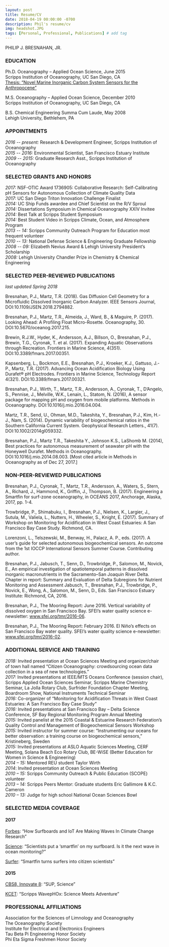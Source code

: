 ```yaml
---
layout: post
title: Resume/CV
date: 2018-04-19 00:00:00 -0700
description: Phil's resume/cv
img: headshot.JPG
tags: [Personal, Professional, Publications] # add tag
---
```


PHILIP J. BRESNAHAN, JR.

### EDUCATION
Ph.D. Oceanography – Applied Ocean Science, June 2015  
Scripps Institution of Oceanography, UC San Diego, CA  
[Thesis: “Novel Marine Inorganic Carbon System Sensors for the Anthropocene”](https://escholarship.org/uc/item/9q30f3qr)  

M.S. Oceanography – Applied Ocean Science, December 2010  
Scripps Institution of Oceanography, UC San Diego, CA

B.S. Chemical Engineering Summa Cum Laude, May 2008  
Lehigh University, Bethlehem, PA

### APPOINTMENTS
_2016 -- present:_ Research & Development Engineer, Scripps Institution of Oceanography  
_2015 -- 2016:_ Environmental Scientist, San Francisco Estuary Institute  
_2009 -- 2015:_ Graduate Research Asst., Scripps Institution of Oceanography

### SELECTED GRANTS AND HONORS
_2017:_ NSF-OTIC Award 1736905: Collaborative Research: Self-Calibrating pH Sensors for Autonomous Collection of Climate Quality Data  
_2017:_ UC San Diego Triton Innovation Challenge Finalist  
_2014:_ UC Ship Funds awardee and Chief Scientist on the R/V Sproul  
_2014:_ Dissertations Symposium in Chemical Oceanography XXIV Invitee  
_2014:_ Best Talk at Scripps Student Symposium  
_2014:_ Best Student Video in Scripps Climate, Ocean, and Atmosphere Program  
_2013 -- 14:_ Scripps Community Outreach Program for Education most frequent volunteer  
_2010 -- 13:_ National Defense Science & Engineering Graduate Fellowship  
_2008 -- 09:_ Elizabeth Nevius Award & Lehigh University President’s Scholarship  
_2008:_ Lehigh University Chandler Prize in Chemistry & Chemical Engineering

### SELECTED PEER-REVIEWED PUBLICATIONS
_last updated Spring 2018_

Bresnahan, P.J., Martz, T.R. (2018). Gas Diffusion Cell Geometry for a Microfluidic Dissolved Inorganic Carbon Analyzer. IEEE Sensors Journal, DOI:10.1109/JSEN.2018.2794882.

Bresnahan, P.J., Martz, T.R., Almeida, J., Ward, B., & Maguire, P. (2017). Looking Ahead: A Profiling Float Micro-Rosette. Oceanography, 30. DOI:10.5670/oceanog.2017.215.

Brewin, R.J.W., Hyder, K., Andersson, A.J., Billson, O., Bresnahan, P.J., Brewin, T.G., Cyronak, T. et al. (2017). Expanding Aquatic Observations through Recreation. Frontiers in Marine Science, 4(351). DOI:10.3389/fmars.2017.00351.

Kapsenberg, L., Bockmon, E.E., Bresnahan, P.J., Kroeker, K.J., Gattuso, J.-P., Martz, T.R. (2017). Advancing Ocean Acidification Biology Using Durafet® pH Electrodes. Frontiers in Marine Science, Technology Report 4(321). DOI:10.3389/fmars.2017.00321.

Bresnahan, P.J., Wirth, T., Martz, T.R., Andersson, A., Cyronak, T., D’Angelo, S., Pennise, J., Melville, W.K., Lenain, L., Statom, N. (2016), A sensor package for mapping pH and oxygen from mobile platforms. Methods in Oceanography. DOI:10.1016/j.mio.2016.04.004.

Martz, T.R., Send, U., Ohman, M.D., Takeshita, Y., Bresnahan, P.J., Kim, H.-J., Nam, S. (2014). Dynamic variability of biogeochemical ratios in the Southern California Current System. Geophysical Research Letters., 41(7). DOI:10.1002/2014gl059332.

Bresnahan, P.J., Martz T.R., Takeshita Y., Johnson K.S., LaShomb M. (2014), Best practices for autonomous measurement of seawater pH with the Honeywell Durafet. Methods in Oceanography. DOI:10.1016/j.mio.2014.08.003.
[Most cited article in Methods in Oceanography as of Dec 27, 2017.]

### NON-PEER-REVIEWED PUBLICATIONS
Bresnahan, P.J., Cyronak, T., Martz, T.R., Andersson, A., Waters, S., Stern, A., Richard, J., Hammond, K., Griffin, J., Thompson, B. (2017). Engineering a Smartfin for surf-zone oceanography, in OCEANS 2017, Anchorage, Alaska, 2017, pp. 1-4.

Trowbridge, P., Shimabuku, I., Bresnahan, P.J., Nielsen, K., Largier, J., Sutula, M., Valiela, L., Nutters, H., Wheeler, S., Knight, E. (2017). Summary of Workshop on Monitoring for Acidification in West Coast Estuaries: A San Francisco Bay Case Study. Richmond, CA.

Lorenzoni, L., Telszewski, M., Benway, H., Palacz, A. P., eds. (2017). A user’s guide for selected autonomous biogeochemical sensors. An outcome from the 1st IOCCP International Sensors Summer Course. Contributing author.

Bresnahan, P.J., Jabusch, T., Senn, D., Trowbridge, P., Salomon, M., Novick, E., An empirical investigation of spatiotemporal patterns in dissolved inorganic macronutrients in the Sacramento–San Joaquin River Delta. Chapter in report: Summary and Evaluation of Delta Subregions for Nutrient Monitoring and Assessment Jabusch, T., Bresnahan, P.J., Trowbridge, P., Novick, E., Wong, A., Salomon, M., Senn, D., Eds. San Francisco Estuary Institute: Richmond, CA, 2016.

Bresnahan, P.J., The Mooring Report: June 2016. Vertical variability of dissolved oxygen in San Francisco Bay. SFEI’s water quality science e-newsletter: www.sfei.org/tmr/2016-06.

Bresnahan, P.J., The Mooring Report: February 2016. El Niño’s effects on San Francisco Bay water quality. SFEI’s water quality science e-newsletter: www.sfei.org/tmr/2016-02.

### ADDITIONAL SERVICE AND TRAINING
_2018:_ Invited presentation at Ocean Sciences Meeting and organizer/chair of town hall named “Citizen Oceanography: crowdsourcing ocean data collection in a sea of new technologies.”  
_2017:_ Invited presentations at IEEE/MTS Oceans Conference (session chair), Scripps Applied Ocean Sciences Seminar, Scripps Marine Chemistry Seminar, La Jolla Rotary Club, Surfrider Foundation Chapter Meeting, Boardroom Show, National Instruments Technical Seminar  
_2016:_ Co-organizer of “Monitoring for Acidification Threats in West Coast Estuaries: A San Francisco Bay Case Study”  
_2016:_ Invited presentations at San Francisco Bay – Delta Science Conference, SF Bay Regional Monitoring Program Annual Meeting  
_2015:_ Invited panelist at the 2015 Coastal & Estuarine Research Federation’s Quality Control and Management of Biogeochemical Sensors Workshop  
_2015:_ Invited instructor for summer course: “Instrumenting our oceans for better observation: a training course on biogeochemical sensors,” Kristineberg, Sweden  
_2015:_ Invited presentations at ASLO Aquatic Sciences Meeting, CERF Meeting, Solana Beach Eco Rotary Club, BE-WiSE (Better Education for Women in Science & Engineering)  
_2014 – 15:_ Mentored REU student Taylor Wirth  
_2014_: Invited presentation at Ocean Sciences Meeting  
_2010 – 15:_ Scripps Community Outreach & Public Education (SCOPE) volunteer  
_2013 – 14:_ Scripps Peers Mentor: Graduate students Eric Gallimore & K.C. Cameron  
_2010 – 13:_ Judge for high school National Ocean Sciences Bowl

### SELECTED MEDIA COVERAGE
#### 2017

[Forbes](https://www.forbes.com/sites/delltechnologies/2017/11/22/how-surfboards-and-iot-are-making-waves-in-climate-change-research): “How Surfboards and IoT Are Making Waves In Climate Change Research”

[Science](https://scim.ag/smartfins): “Scientists put a ‘smartfin’ on my surfboard. Is it the next wave in ocean monitoring?”

[Surfer](https://www.surfer.com/features/smartfin-turns-surfers-into-citizen-scientists/): “Smartfin turns surfers into citizen scientists”

#### 2015

[CBS8, Innovate 8](https://www.cbs8.com/category/155799/video-landing-page?autoStart=true&topVideoCatNo=default&clipId=11751920): “SUP, Science”

[KCET](https://www.kcet.org/shows/california-coastal-trail/scripps-wavephox-science-meets-adventure): “Scripps WavepHOx: Science Meets Adventure”

### PROFESSIONAL AFFILIATIONS
Association for the Sciences of Limnology and Oceanography  
The Oceanography Society  
Institute for Electrical and Electronics Engineers  
Tau Beta Pi Engineering Honor Society  
Phi Eta Sigma Freshmen Honor Society
